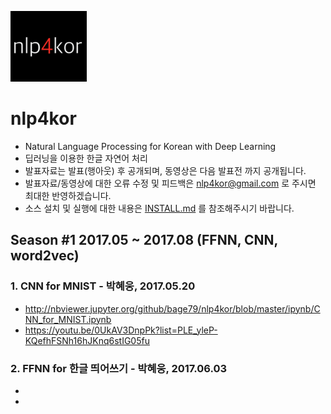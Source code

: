 ![logo](./ipynb/img/nlp4kor.png)


# nlp4kor
- Natural Language Processing for Korean with Deep Learning
- 딥러닝을 이용한 한글 자연어 처리
- 발표자료는 발표(행아웃) 후 공개되며, 동영상은 다음 발표전 까지 공개됩니다.
- 발표자료/동영상에 대한 오류 수정 및 피드백은 nlp4kor@gmail.com 로 주시면 최대한 반영하겠습니다.
- 소스 설치 및 실행에 대한 내용은 [INSTALL.md](https://github.com/bage79/nlp4kor/blob/master/INSTALL.md) 를 참조해주시기 바랍니다.

## Season #1 2017.05 ~ 2017.08 (FFNN, CNN, word2vec)

### 1. CNN for MNIST - 박혜웅, 2017.05.20
- http://nbviewer.jupyter.org/github/bage79/nlp4kor/blob/master/ipynb/CNN_for_MNIST.ipynb
- https://youtu.be/0UkAV3DnpPk?list=PLE_yleP-KQefhFSNh16hJKnq6stIG05fu

### 2. FFNN for 한글 띄어쓰기 - 박혜웅, 2017.06.03
- 
- 

